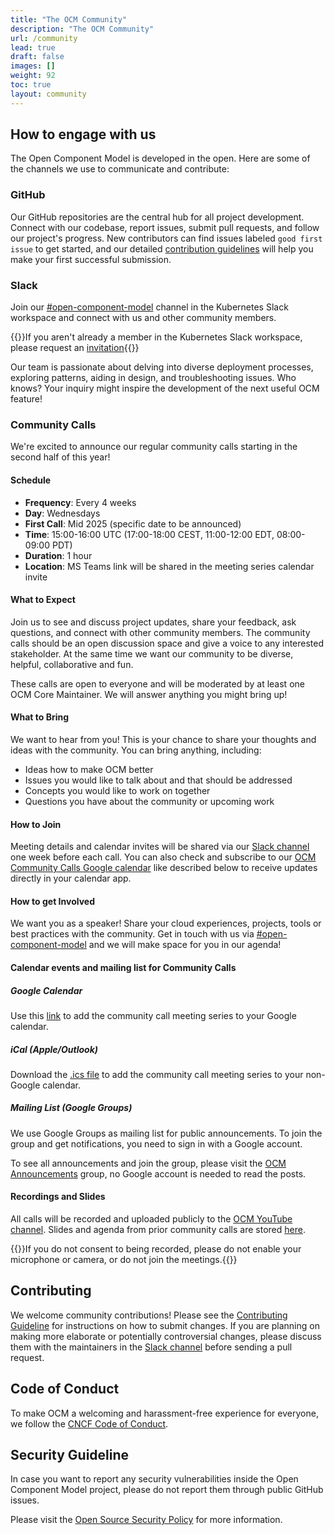 ```yaml
---
title: "The OCM Community"
description: "The OCM Community"
url: /community
lead: true
draft: false
images: []
weight: 92
toc: true
layout: community
---
```


## How to engage with us

The Open Component Model is developed in the open. Here are some of the channels we use to communicate and contribute:

### GitHub

Our GitHub repositories are the central hub for all project development. Connect with our codebase, report issues, submit pull requests, and follow our project's progress. New contributors can find issues labeled `good first issue` to get started, and our detailed [contribution guidelines](#contributing) will help you make your first successful submission.

### Slack

Join our [#open-component-model](https://kubernetes.slack.com/archives/C05UWBE8R1D) channel in the Kubernetes Slack workspace and connect with us and other community members.

{{<callout context="note" title="Kubernetes Slack Membership">}}If you aren't already a member in the Kubernetes Slack workspace, please request an [invitation](https://slack.k8s.io){{</callout>}}

Our team is passionate about delving into diverse deployment processes, exploring patterns, aiding in design, and troubleshooting issues. Who knows? Your inquiry might inspire the development of the next useful OCM feature!

### Community Calls

We're excited to announce our regular community calls starting in the second half of this year!

#### Schedule

- **Frequency**: Every 4 weeks
- **Day**: Wednesdays
- **First Call**: Mid 2025 (specific date to be announced)
- **Time**: 15:00-16:00 UTC (17:00-18:00 CEST, 11:00-12:00 EDT, 08:00-09:00 PDT)
- **Duration**: 1 hour
- **Location**: MS Teams link will be shared in the meeting series calendar invite

#### What to Expect

Join us to see and discuss project updates, share your feedback, ask questions, and connect with other community members.
The community calls should be an open discussion space and give a voice to any interested stakeholder.
At the same time we want our community to be diverse, helpful, collaborative and fun.

These calls are open to everyone and will be moderated by at least one OCM Core Maintainer.
We will answer anything you might bring up!

#### What to Bring

We want to hear from you! This is your chance to share your thoughts and ideas with the community.
You can bring anything, including:

- Ideas how to make OCM better
- Issues you would like to talk about and that should be addressed
- Concepts you would like to work on together
- Questions you have about the community or upcoming work

#### How to Join

Meeting details and calendar invites will be shared via our [Slack channel](https://kubernetes.slack.com/archives/C05UWBE8R1D) one week before each call.
You can also check and subscribe to our [OCM Community Calls Google calendar](https://calendar.google.com/calendar/embed?src=ocm.community@group.calendar.google.com) like described below to receive updates directly in your calendar app.

#### How to get Involved

We want you as a speaker! Share your cloud experiences, projects, tools or best practices with the community. Get in touch with us via [#open-component-model](https://kubernetes.slack.com/archives/C05UWBE8R1D) and we will make space for you in our agenda!

#### Calendar events and mailing list for Community Calls

##### Google Calendar

Use this [link](https://calendar.google.com/calendar/event?action=TEMPLATE&tmeid=MnJnaW5kcTI1YXUwZzh1bzF1aHUyc2xrbHVfMjAyNTA2MThUMTUwMDAwWiA5Y2JiZDQyOTc0MDBkMzQxMjAwMjQ0ODcxN2M4Yjk0ODVjYzA0NWM5YjIxMDJmOWU5NDZhYWYwZThhOGFhYmI4QGc&tmsrc=9cbbd4297400d3412002448717c8b9485cc045c9b2102f9e946aaf0e8a8aabb8%40group.calendar.google.com&scp=ALL) to add the community call meeting series to your Google calendar.

##### iCal (Apple/Outlook)

Download the [.ics file](https://ocm.software/docs/community/ocm-community.ics) to add the community call meeting series to your non-Google calendar.

##### Mailing List (Google Groups)

We use Google Groups as mailing list for public announcements. To join the group and get notifications, you need to sign in with a Google account.

To see all announcements and join the group, please visit the [OCM Announcements](https://groups.google.com/g/ocm-community-announce) group, no Google account is needed to read the posts.

#### Recordings and Slides

All calls will be recorded and uploaded publicly to the [OCM YouTube channel](https://www.youtube.com/@OpenComponentModel).
Slides and agenda from prior community calls are stored [here](https://ocm.software/docs/community/community-calls-history/).

{{<callout context="note" title="Meeting Recordings">}}If you do not consent to being recorded, please do not enable your microphone or camera, or do not join the meetings.{{</callout>}}

## Contributing

We welcome community contributions! Please see the [Contributing Guideline](https://github.com/open-component-model/.github/blob/main/CONTRIBUTING.md) for instructions on how to submit changes. If you are planning on making more elaborate or potentially controversial changes, please discuss them with the maintainers in the [Slack channel](https://kubernetes.slack.com/archives/C05UWBE8R1D) before sending a pull request.

## Code of Conduct

To make OCM a welcoming and harassment-free experience for everyone, we follow the [CNCF Code of Conduct](https://github.com/cncf/foundation/blob/main/code-of-conduct.md).

## Security Guideline

In case you want to report any security vulnerabilities inside the Open Component Model project,
please do not report them through public GitHub issues.

Please visit the [Open Source Security Policy](https://github.com/open-component-model/.github/blob/main/SECURITY.md) for more information.
